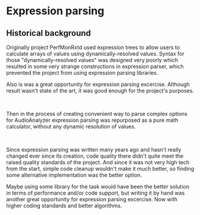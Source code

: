 # Expression parsing

## Historical background

Originally project PerfMonRxtd used expression trees to allow users
to calculate arrays of values using dynamically-resolved values.
Syntax for those "dynamically-resolved values" was designed very poorly
which resulted in some very strange constructions in expression parser,
which prevented the project from using expression parsing libraries.

Also is was a great opportunity for expression parsing excercise.
Although result wasn't state of the art, it was good enough for the project's purposes.

&nbsp;
&nbsp;

Then in the process of creating convenient way to parse complex options for AudioAnalyzer
expression parsing was repurposed as a pure math calculator,
without any dynamic resolution of values.

&nbsp;
&nbsp;

Since expression parsing was written many years ago
and hasn't really changed ever since its creation,
code quality there didn't quite meet the raised quality standards of the project.
And since it was not very high tech from the start,
simple code cleanup wouldn't make it much better,
so finding some alternative implementation was the better option.

Maybe using some library for the task would have been the better solution
in terms of performance and/or code support, 
but writing it by hand was another great opportunity for expression parsing excercise.
Now with higher coding standards and better algorithms.
